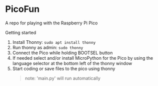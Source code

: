 # PicoFun
A repo for playing with the Raspberry Pi Pico

Getting started
1. Install Thonny: `sudo apt install thonny`
2. Run thonny as admin: `sudo thonny`
3. Connect the Pico while holding BOOTSEL button
4. If needed select and/or install MicroPython for the Pico by using the language selector at the bottom left of the thonny window
5. Start coding or save files to the pico using thonny
   > note: 'main.py' will run automatically
